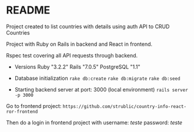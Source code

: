 # README
Project created to list countries with details using auth API to CRUD Countries

Project with Ruby on Rails in backend and React in frontend.

Rspec test covering all API requests through backend.

* Versions
  Ruby "3.2.2"
  Rails "7.0.5"
  PostgreSQL "1.1"

* Database initialization
`rake db:create`
`rake db:migrate`
`rake db:seed`

* Starting backend server at port: 3000 (local environment)
`rails server -p 3000`

Go to frontend project: `https://github.com/strublic/country-info-react-ror-frontend`

Then do a login in frontend project with
username: *teste*
password: *teste*
